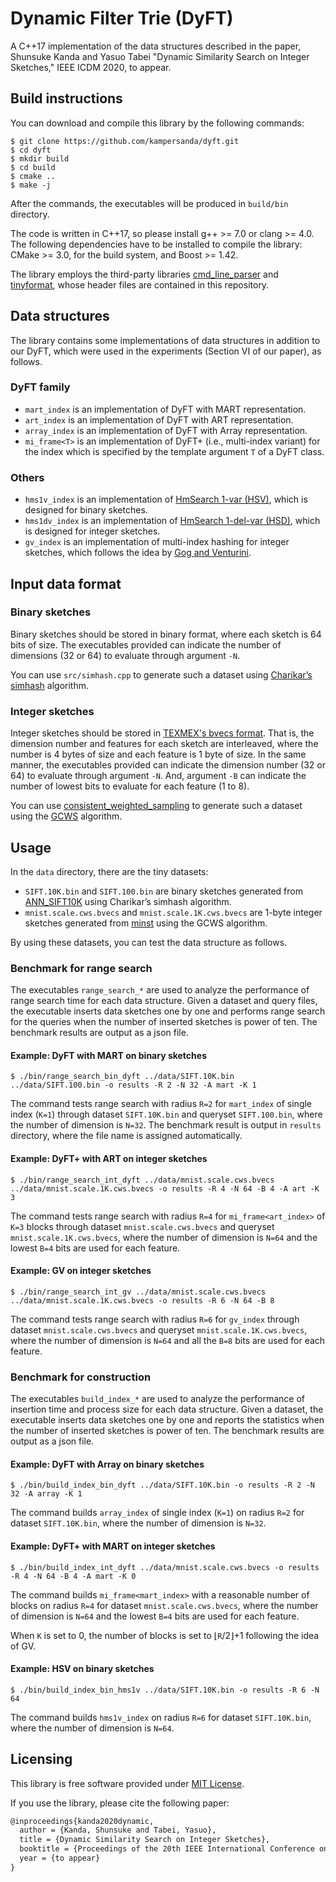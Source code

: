 # Dynamic Filter Trie (DyFT)

A C++17 implementation of the data structures described in the paper, Shunsuke Kanda and Yasuo Tabei "Dynamic Similarity Search on Integer Sketches," IEEE ICDM 2020, to appear.

## Build instructions

You can download and compile this library by the following commands:

```shell
$ git clone https://github.com/kampersanda/dyft.git
$ cd dyft
$ mkdir build
$ cd build
$ cmake ..
$ make -j
```

After the commands, the executables will be produced in `build/bin` directory.

The code is written in C++17, so please install g++ >= 7.0 or clang >= 4.0. The following dependencies have to be installed to compile the library: CMake >= 3.0, for the build system, and Boost >= 1.42.

The library employs the third-party libraries [cmd\_line\_parser](https://github.com/jermp/cmd_line_parser) and [tinyformat](https://github.com/c42f/tinyformat), whose header files are contained in this repository.

## Data structures

The library contains some implementations of data structures in addition to our DyFT, which were used in the experiments (Section VI of our paper), as follows.

### DyFT family

- `mart_index` is an implementation of DyFT with MART representation.
- `art_index` is an implementation of DyFT with ART representation.
- `array_index` is an implementation of DyFT with Array representation.
- `mi_frame<T>` is an implementation of DyFT+ (i.e., multi-index variant) for the index which is specified by the template argument `T` of a DyFT class.

### Others

- `hms1v_index` is an implementation of [HmSearch 1-var (HSV)](https://doi.org/10.1145/2484838.2484842), which is designed for binary sketches.
- `hms1dv_index` is an implementation of [HmSearch 1-del-var (HSD)](https://doi.org/10.1145/2484838.2484842), which is designed for integer sketches.
- `gv_index` is an implementation of multi-index hashing for integer sketches, which follows the idea by [Gog and Venturini](https://doi.org/10.1145/2911451.2911523).

## Input data format

### Binary sketches

Binary sketches should be stored in binary format, where each sketch is 64 bits of size. The executables provided can indicate the number of dimensions (32 or 64) to evaluate through argument `-N`.

You can use `src/simhash.cpp` to generate such a dataset using [Charikar’s simhash](https://doi.org/10.1145/509907.509965) algorithm.

### Integer sketches

Integer sketches should be stored in [TEXMEX's bvecs format](http://corpus-texmex.irisa.fr/). That is, the dimension number and features for each sketch are interleaved, where the number is 4 bytes of size and each feature is 1 byte of size. In the same manner, the executables provided can indicate the dimension number (32 or 64) to evaluate through argument `-N`. And, argument `-B` can indicate the number of lowest bits to evaluate for each feature (1 to 8).

You can use [consistent\_weighted\_sampling](https://github.com/kampersanda/consistent_weighted_sampling) to generate such a dataset using the [GCWS](https://doi.org/10.1145/3097983.3098081) algorithm.

## Usage

In the `data` directory, there are the tiny datasets:

- `SIFT.10K.bin` and `SIFT.100.bin` are binary sketches generated from [ANN\_SIFT10K](http://corpus-texmex.irisa.fr/) using Charikar’s simhash algorithm.
- `mnist.scale.cws.bvecs` and `mnist.scale.1K.cws.bvecs` are 1-byte integer sketches generated from [minst](https://www.csie.ntu.edu.tw/~cjlin/libsvmtools/datasets/multiclass.html#mnist) using the GCWS algorithm.

By using these datasets, you can test the data structure as follows.

### Benchmark for range search

The executables `range_search_*` are used to analyze the performance of range search time for each data structure. Given a dataset and query files, the executable inserts data sketches one by one and performs range search for the queries when the number of inserted sketches is power of ten. The benchmark results are output as a json file.

#### Example: DyFT with MART on binary sketches

```shell
$ ./bin/range_search_bin_dyft ../data/SIFT.10K.bin ../data/SIFT.100.bin -o results -R 2 -N 32 -A mart -K 1
```

The command tests range search with radius `R=2` for `mart_index` of single index (`K=1`) through dataset `SIFT.10K.bin` and queryset `SIFT.100.bin`, where the number of dimension is `N=32`. The benchmark result is output in `results` directory, where the file name is assigned automatically.

#### Example: DyFT+ with ART on integer sketches

```shell
$ ./bin/range_search_int_dyft ../data/mnist.scale.cws.bvecs ../data/mnist.scale.1K.cws.bvecs -o results -R 4 -N 64 -B 4 -A art -K 3
```

The command tests range search with radius `R=4` for `mi_frame<art_index>` of `K=3` blocks through dataset `mnist.scale.cws.bvecs` and queryset `mnist.scale.1K.cws.bvecs`, where the number of dimension is `N=64` and the lowest `B=4` bits are used for each feature.

#### Example: GV on integer sketches

```shell
$ ./bin/range_search_int_gv ../data/mnist.scale.cws.bvecs ../data/mnist.scale.1K.cws.bvecs -o results -R 6 -N 64 -B 8
```

The command tests range search with radius `R=6` for `gv_index` through dataset `mnist.scale.cws.bvecs` and queryset `mnist.scale.1K.cws.bvecs`, where the number of dimension is `N=64` and all the `B=8` bits are used for each feature.

### Benchmark for construction

The executables `build_index_*` are used to analyze the performance of insertion time and process size for each data structure. Given a dataset, the executable inserts data sketches one by one and reports the statistics when the number of inserted sketches is power of ten. The benchmark results are output as a json file.

#### Example: DyFT with Array on binary sketches

```shell
$ ./bin/build_index_bin_dyft ../data/SIFT.10K.bin -o results -R 2 -N 32 -A array -K 1
```

The command builds `array_index` of single index (`K=1`) on radius `R=2` for dataset `SIFT.10K.bin`, where the number of dimension is `N=32`.

#### Example: DyFT+ with MART on integer sketches

```shell
$ ./bin/build_index_int_dyft ../data/mnist.scale.cws.bvecs -o results -R 4 -N 64 -B 4 -A mart -K 0
```

The command builds `mi_frame<mart_index>` with a reasonable number of blocks on radius `R=4` for dataset `mnist.scale.cws.bvecs`, where the number of dimension is `N=64` and the lowest `B=4` bits are used for each feature.

When `K` is set to 0, the number of blocks is set to ⌊`R`/2⌋+1 following the idea of GV.

#### Example: HSV on binary sketches

```shell
$ ./bin/build_index_bin_hms1v ../data/SIFT.10K.bin -o results -R 6 -N 64
```

The command builds `hms1v_index` on radius `R=6` for dataset `SIFT.10K.bin`, where the number of dimension is `N=64`.

## Licensing

This library is free software provided under [MIT License](https://github.com/kampersanda/dyft/blob/master/LICENSE).

If you use the library, please cite the following paper:

```latex
@inproceedings{kanda2020dynamic,
  author = {Kanda, Shunsuke and Tabei, Yasuo},
  title = {Dynamic Similarity Search on Integer Sketches},
  booktitle = {Proceedings of the 20th IEEE International Conference on Data Mining (ICDM)},
  year = {to appear}
}
```

